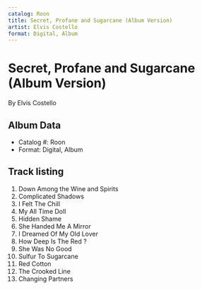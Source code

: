 ```yaml
---
catalog: Roon
title: Secret, Profane and Sugarcane (Album Version)
artist: Elvis Costello
format: Digital, Album
---
```


# Secret, Profane and Sugarcane (Album Version)

By Elvis Costello

## Album Data

- Catalog #: Roon
- Format: Digital, Album


## Track listing


1. Down Among the Wine and Spirits
2. Complicated Shadows
3. I Felt The Chill
4. My All Time Doll
5. Hidden Shame
6. She Handed Me A Mirror
7. I Dreamed Of My Old Lover
8. How Deep Is The Red ?
9. She Was No Good
10. Sulfur To Sugarcane
11. Red Cotton
12. The Crooked Line
13. Changing Partners

